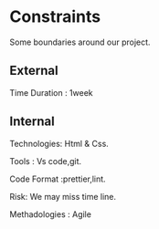# Constraints

Some boundaries around our project.

## External

Time Duration : 1week

## Internal

Technologies: Html & Css. 

Tools : Vs code,git.

 Code Format :prettier,lint.
 
Risk: We may miss time line. 

Methadologies : Agile
